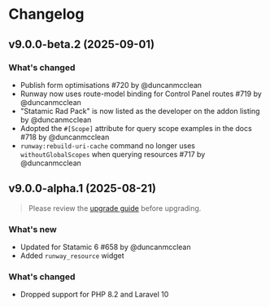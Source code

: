 # Changelog

## v9.0.0-beta.2 (2025-09-01)

### What's changed
- Publish form optimisations #720 by @duncanmcclean
- Runway now uses route-model binding for Control Panel routes #719 by @duncanmcclean
- "Statamic Rad Pack" is now listed as the developer on the addon listing by @duncanmcclean
- Adopted the `#[Scope]` attribute for query scope examples in the docs #718 by @duncanmcclean
- `runway:rebuild-uri-cache` command no longer uses `withoutGlobalScopes` when querying resources #717 by @duncanmcclean



## v9.0.0-alpha.1 (2025-08-21)

> Please review the [upgrade guide](https://github.com/statamic-rad-pack/runway/blob/master/docs/upgrade-guides/v8-to-v9.md) before upgrading.

### What's new
- Updated for Statamic 6 #658 by @duncanmcclean
- Added `runway_resource` widget

### What's changed
- Dropped support for PHP 8.2 and Laravel 10
